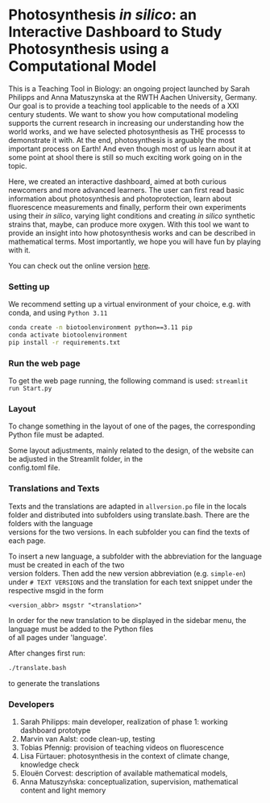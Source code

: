 # Photosynthesis _in silico_: an Interactive Dashboard to Study Photosynthesis using a Computational Model

This is a Teaching Tool in Biology: an ongoing project launched by Sarah Philipps and Anna Matuszynska at the RWTH Aachen University, Germany. Our goal is to provide a teaching tool applicable to the needs of a XXI century students. We want to show you how computational modeling supports the current research in increasing our understanding how the world works, and we have selected photosynthesis as THE processs to demonstrate it with. At the end, photosynthesis is arguably the most important process on Earth! And even though most of us learn about it at some point at shool there is still so much exciting work going on in the topic.

Here, we created an interactive dashboard, aimed at both curious newcomers and more advanced learners. The user can first read basic information about photosynthesis and photoprotection, learn about fluorescence measurements and finally, perform their own experiments using their _in silico_, varying light conditions and creating _in silico_ synthetic strains that, maybe, can produce more oxygen.
With this tool we want to provide an insight into how photosynthesis works and can be described in mathematical terms. Most importantly, we hope you will have fun by playing with it.

You can check out the online version [here](https://annamatuszynska-biotool-photosynthesis-start-wrd4lw.streamlit.app/).

### Setting up

We recommend setting up a virtual environment of your choice, e.g. with conda, and using `Python 3.11`

```bash
conda create -n biotoolenvironment python==3.11 pip
conda activate biotoolenvironment
pip install -r requirements.txt 
```

### Run the web page
To get the web page running, the following command is used: `streamlit run Start.py`

### Layout

To change something in the layout of one of the pages, the corresponding Python file must be adapted.

Some layout adjustments, mainly related to the design, of the website can be adjusted in the Streamlit folder, in the \
config.toml file.

### Translations and Texts

Texts and the translations are adapted in `allversion.po` file in the locals folder and distributed into subfolders using translate.bash. There are the folders with the language \
versions for the two versions. In each subfolder you can find the texts of each page.

To insert a new language, a subfolder with the abbreviation for the language must be created in each of the two \
version folders. Then add the new version abbreviation (e.g. `simple-en`) under `# TEXT VERSIONS` and the translation for each text snippet under the respective msgid in the form
```po
<version_abbr> msgstr "<translation>"
```

In order for the new translation to be displayed in the sidebar menu, the language must be added to the Python files \
of all pages under 'language'.

After changes first run:
```bash
./translate.bash
```
to generate the translations

### Developers

1. Sarah Philipps: main developer, realization of phase 1: working dashboard prototype
2. Marvin van Aalst: code clean-up, testing
3. Tobias Pfennig: provision of teaching videos on fluorescence
4. Lisa Fürtauer: photosynthesis in the context of climate change, knowledge check
5. Elouën Corvest: description of available mathematical models,
6. Anna Matuszyńska: conceptualization, supervision, mathematical content and light memory
